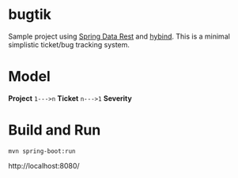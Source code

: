# bugtik

Sample project using [Spring Data Rest](http://projects.spring.io/spring-data-rest/) and [hybind](https://github.com/lbovet/hybind).
This is a minimal simplistic ticket/bug tracking system.

# Model

**Project** `1--->n` **Ticket** `n--->1` **Severity**

# Build and Run

`mvn spring-boot:run`

http://localhost:8080/